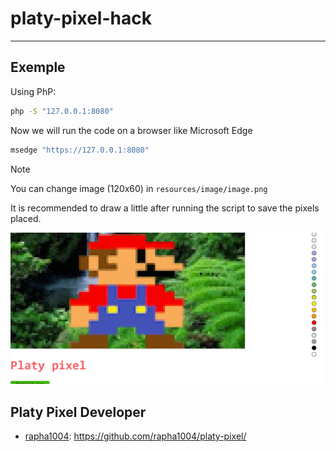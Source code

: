 
# platy-pixel-hack

---

## Exemple

Using PhP:

```sh
php -S "127.0.0.1:8080"
```

Now we will run the code on a browser like Microsoft Edge

```sh
msedge "https://127.0.0.1:8080"
```

> [!NOTE]
>
> You can change image (120x60) in `resources/image/image.png`
>
> It is recommended to draw a little after running the script to save the pixels placed.
>

![image](resources/github/image.png)

## Platy Pixel Developer

- [rapha1004](https://github.com/rapha1004): <https://github.com/rapha1004/platy-pixel/>
